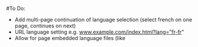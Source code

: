 #To Do:

* Add multi-page continuation of language selection (select french on one page, continues on next)
* URL language setting e.g. www.example.com/index.html?lang="fr-fr"
* Allow for page embedded language files (like <script> or <style>)
* Allow for HTML tag-customised language e.g. <lang langID="example" en-us="hi" fr-fr="bonjour"></lang>
